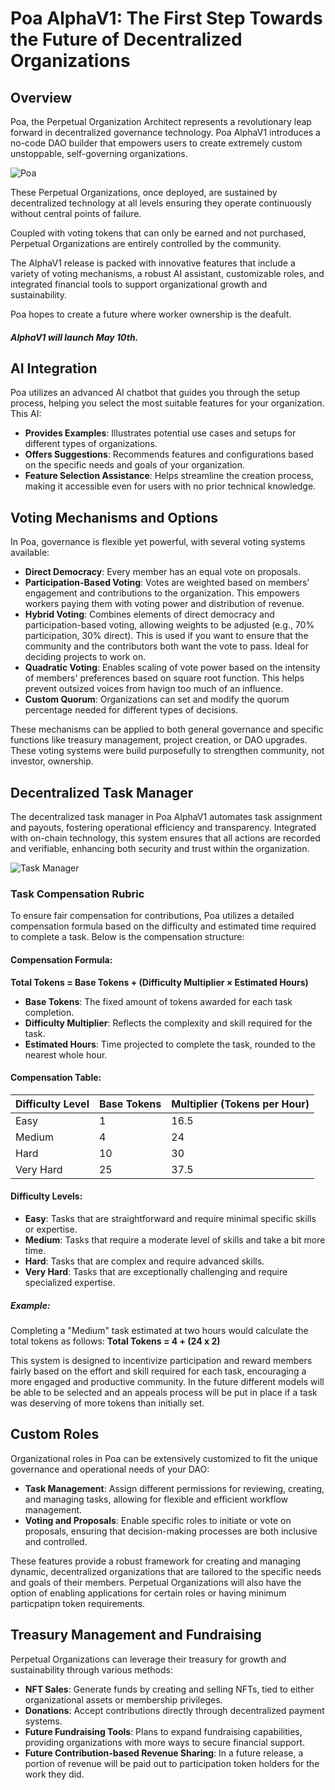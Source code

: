# Poa AlphaV1: The First Step Towards the Future of Decentralized Organizations

## Overview

Poa, the Perpetual Organization Architect represents a revolutionary leap forward in decentralized governance technology. Poa AlphaV1 introduces a no-code DAO builder that empowers users to create extremely custom unstoppable, self-governing organizations. 

![Poa](https://ipfs.io/ipfs/QmbgTrMGLBEKoqUG9PQoT8M3FoTGuQXxxApyRPt45XEdwK "Poa")



These Perpetual Organizations, once deployed, are sustained by decentralized technology at all levels ensuring they operate continuously without central points of failure. 

Coupled with voting tokens that can only be earned and not purchased, Perpetual Organizations are entirely controlled by the community.

The AlphaV1 release is packed with innovative features that include a variety of voting mechanisms, a robust AI assistant, customizable roles, and integrated financial tools to support organizational growth and sustainability. 

Poa hopes to create a future where worker ownership is the deafult. 

##### AlphaV1 will launch May 10th.

## AI Integration

Poa utilizes an advanced AI chatbot that guides you through the setup process, helping you select the most suitable features for your organization. This AI:
- **Provides Examples**: Illustrates potential use cases and setups for different types of organizations.
- **Offers Suggestions**: Recommends features and configurations based on the specific needs and goals of your organization.
- **Feature Selection Assistance**: Helps streamline the creation process, making it accessible even for users with no prior technical knowledge.

## Voting Mechanisms and Options

In Poa, governance is flexible yet powerful, with several voting systems available:
- **Direct Democracy**: Every member has an equal vote on proposals.
- **Participation-Based Voting**: Votes are weighted based on members' engagement and contributions to the organization. This empowers workers paying them with voting power and distribution of revenue. 
- **Hybrid Voting**: Combines elements of direct democracy and participation-based voting, allowing weights to be adjusted (e.g., 70% participation, 30% direct). This is used if you want to ensure that the community and the contributors both want the vote to pass. Ideal for deciding projects to work on.
- **Quadratic Voting**: Enables scaling of vote power based on the intensity of members' preferences based on square root function. This helps prevent outsized voices from havign too much of an influence.
- **Custom Quorum**: Organizations can set and modify the quorum percentage needed for different types of decisions.

These mechanisms can be applied to both general governance and specific functions like treasury management, project creation, or DAO upgrades. These voting systems were build purposefully to strengthen community, not investor, ownership.

## Decentralized Task Manager

The decentralized task manager in Poa AlphaV1 automates task assignment and payouts, fostering operational efficiency and transparency. Integrated with on-chain technology, this system ensures that all actions are recorded and verifiable, enhancing both security and trust within the organization.

![Task Manager](https://poa.community/images/taskManager.png "task manager")


### Task Compensation Rubric

To ensure fair compensation for contributions, Poa utilizes a detailed compensation formula based on the difficulty and estimated time required to complete a task. Below is the compensation structure:

#### Compensation Formula:
**Total Tokens = Base Tokens + (Difficulty Multiplier × Estimated Hours)**

- **Base Tokens**: The fixed amount of tokens awarded for each task completion.
- **Difficulty Multiplier**: Reflects the complexity and skill required for the task.
- **Estimated Hours**: Time projected to complete the task, rounded to the nearest whole hour.

#### Compensation Table:

| Difficulty Level | Base Tokens | Multiplier (Tokens per Hour) |
|------------------|-------------|------------------------------|
| Easy             | 1           | 16.5                         |
| Medium           | 4           | 24                           |
| Hard             | 10          | 30                           |
| Very Hard        | 25          | 37.5                         |

#### Difficulty Levels:
- **Easy**: Tasks that are straightforward and require minimal specific skills or expertise.
- **Medium**: Tasks that require a moderate level of skills and take a bit more time.
- **Hard**: Tasks that are complex and require advanced skills.
- **Very Hard**: Tasks that are exceptionally challenging and require specialized expertise.

##### Example:
Completing a "Medium" task estimated at two hours would calculate the total tokens as follows:
**Total Tokens = 4 + (24 x 2)**

This system is designed to incentivize participation and reward members fairly based on the effort and skill required for each task, encouraging a more engaged and productive community. In the future different models will be able to be selected and an appeals process will be put in place if a task was deserving of more tokens than initially set. 

## Custom Roles

Organizational roles in Poa can be extensively customized to fit the unique governance and operational needs of your DAO:
- **Task Management**: Assign different permissions for reviewing, creating, and managing tasks, allowing for flexible and efficient workflow management.
- **Voting and Proposals**: Enable specific roles to initiate or vote on proposals, ensuring that decision-making processes are both inclusive and controlled.

These features provide a robust framework for creating and managing dynamic, decentralized organizations that are tailored to the specific needs and goals of their members. Perpetual Organizations will also have the option of enabling applications for certain roles or having minimum particpatipn token requirements. 

## Treasury Management and Fundraising

Perpetual Organizations can leverage their treasury for growth and sustainability through various methods:
- **NFT Sales**: Generate funds by creating and selling NFTs, tied to either organizational assets or membership privileges.
- **Donations**: Accept contributions directly through decentralized payment systems.
- **Future Fundraising Tools**: Plans to expand fundraising capabilities, providing organizations with more ways to secure financial support.
- **Future Contribution-based Revenue Sharing**: In a future release, a portion of revenue will be paid out to participation token holders for the work they did. 

